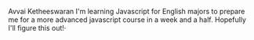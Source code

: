 Avvai Ketheeswaran
I'm learning Javascript for English majors to prepare me for a more advanced javascript course in a week and a half. Hopefully I'll figure this out!· 
